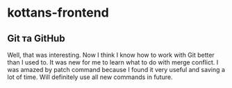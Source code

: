 # kottans-frontend

## Git та GitHub
 <!-- 

Курс містить посилання на різноманітні навчальні матеріали - відео курси, туторіали, статті тощо. Ми пропонуємо такий підхід до цих матеріалів:

Читання: для кожної статті, яку вам потрібно прочитати, будь ласка викладіть відповіді на наступні питання у вашому репозиторії. Не хвилюйтесь, ваші відповіді не будуть оцінюватись. Вони потрібні для повторення вами пройденого матеріалу:

назвіть (хоча б одну) річ яка була для вас новою
назвіть (хоча б одну) річ яка вас здивувала
назвіть (хоча б одну) річ яку ви збираєтесь використовувати у майбутньому
Онлайн курси: виконайте усі вправи, напишіть ваші думки про них у вашому репозиторії.

Відео: те ж саме що і до читання; подивіться відео та дайте відповіді на 3 запитання. -->


Well, that was interesting. Now I think I know how to work with Git better than I used to. It was new for me to learn what to do with merge conflict. I was amazed by patch command because I found it very useful and saving a lot of time. Will definitely use all new commands in future.
